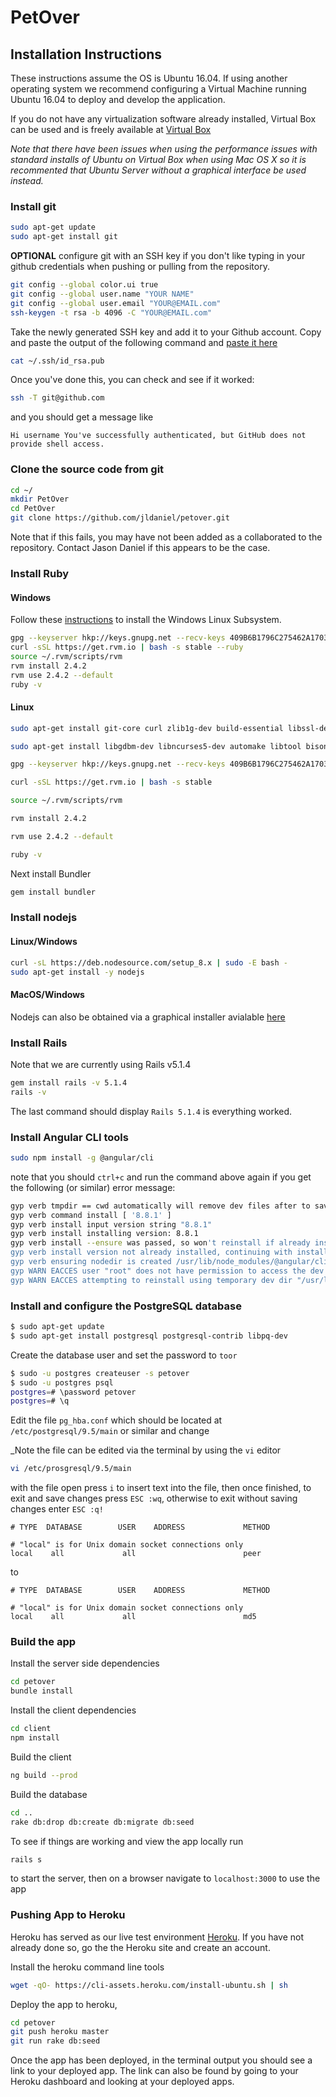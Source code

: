 # PetOver

## Installation Instructions

These instructions assume the OS is Ubuntu 16.04. If using another operating system we recommend configuring a Virtual Machine running Ubuntu 16.04 to deploy and develop the application. 

If you do not have any virtualization software already installed, Virtual Box can be used and is freely available at [Virtual Box](https://www.virtualbox.org/wiki/Downloads)

_Note that there have been issues when using the performance issues with standard installs of Ubuntu on Virtual Box when using Mac OS X so it is recommented that Ubuntu Server without a graphical interface be used instead._ 

### Install git
```bash
sudo apt-get update
sudo apt-get install git
```

__OPTIONAL__ 
configure git with an SSH key if you don't like typing in your github credentials when pushing or pulling from the repository.
```bash
git config --global color.ui true
git config --global user.name "YOUR NAME"
git config --global user.email "YOUR@EMAIL.com"
ssh-keygen -t rsa -b 4096 -C "YOUR@EMAIL.com"
```

Take the newly generated SSH key and add it to your Github account. Copy and paste the output of the following command and [paste it here](https://github.com/settings/keys)

```bash
cat ~/.ssh/id_rsa.pub
```

Once you've done this, you can check and see if it worked:
```bash
ssh -T git@github.com
```

and you should get a message like 
```
Hi username You've successfully authenticated, but GitHub does not provide shell access.
```

### Clone the source code from git
```bash
cd ~/
mkdir PetOver
cd PetOver
git clone https://github.com/jldaniel/petover.git
```

Note that if this fails, you may have not been added as a collaborated to the repository. Contact Jason Daniel if this appears to be the case.

### Install Ruby
#### Windows
Follow these [instructions](https://msdn.microsoft.com/en-us/commandline/wsl/install-win10) to install the Windows Linux Subsystem.
```bash
gpg --keyserver hkp://keys.gnupg.net --recv-keys 409B6B1796C275462A1703113804BB82D39DC0E3 7D2BAF1CF37B13E2069D6956105BD0E739499BDB
curl -sSL https://get.rvm.io | bash -s stable --ruby
source ~/.rvm/scripts/rvm
rvm install 2.4.2
rvm use 2.4.2 --default
ruby -v
```

#### Linux
```bash
sudo apt-get install git-core curl zlib1g-dev build-essential libssl-dev libreadline-dev libyaml-dev libsqlite3-dev sqlite3 libxml2-dev libxslt1-dev libcurl4-openssl-dev python-software-properties libffi-dev nodejs

sudo apt-get install libgdbm-dev libncurses5-dev automake libtool bison libffi-dev

gpg --keyserver hkp://keys.gnupg.net --recv-keys 409B6B1796C275462A1703113804BB82D39DC0E3

curl -sSL https://get.rvm.io | bash -s stable

source ~/.rvm/scripts/rvm

rvm install 2.4.2

rvm use 2.4.2 --default

ruby -v
```

Next install Bundler

```bash
gem install bundler
```


### Install nodejs

#### Linux/Windows
```bash
curl -sL https://deb.nodesource.com/setup_8.x | sudo -E bash -
sudo apt-get install -y nodejs
```
#### MacOS/Windows
Nodejs can also be obtained via a graphical installer avialable [here](https://nodejs.org/en/)

### Install Rails
Note that we are currently using Rails v5.1.4 

```bash
gem install rails -v 5.1.4
rails -v
```

The last command should display `Rails 5.1.4` is everything worked.

### Install Angular CLI tools
```bash
sudo npm install -g @angular/cli
```
note that you should `ctrl+c` and run the command above again if you get the following (or similar) error message:
```bash
gyp verb tmpdir == cwd automatically will remove dev files after to save disk space
gyp verb command install [ '8.8.1' ]
gyp verb install input version string "8.8.1"
gyp verb install installing version: 8.8.1
gyp verb install --ensure was passed, so won't reinstall if already installed
gyp verb install version not already installed, continuing with install 8.8.1
gyp verb ensuring nodedir is created /usr/lib/node_modules/@angular/cli/node_modules/node-sass/.node-gyp/8.8.1
gyp WARN EACCES user "root" does not have permission to access the dev dir "/usr/lib/node_modules/@angular/cli/node_modules/node-sass/.node-gyp/8.8.1"
gyp WARN EACCES attempting to reinstall using temporary dev dir "/usr/lib/node_modules/@angular/cli/node_modules/node-sass/.node-gyp"
```

### Install and configure the PostgreSQL database

```bash
$ sudo apt-get update
$ sudo apt-get install postgresql postgresql-contrib libpq-dev
```

Create the database user and set the password to `toor`
```bash
$ sudo -u postgres createuser -s petover
$ sudo -u postgres psql
postgres=# \password petover
postgres=# \q
```

Edit the file `pg_hba.conf`
which should be located at
`/etc/postgresql/9.5/main` or similar
and change 

_Note the file can be edited via the terminal by using the `vi` editor

```bash
vi /etc/prosgresql/9.5/main
```

with the file open press `i` to insert text into the file, then once finished, to exit and save changes press `ESC :wq`, otherwise to exit without saving changes enter `ESC :q!`



```
# TYPE  DATABASE        USER    ADDRESS             METHOD

# "local" is for Unix domain socket connections only
local    all             all                        peer
```

to

```
# TYPE  DATABASE        USER    ADDRESS             METHOD

# "local" is for Unix domain socket connections only
local    all             all                        md5
```

### Build the app

Install the server side dependencies

```bash
cd petover
bundle install
```

Install the client dependencies
```bash
cd client
npm install
```

Build the client
```bash
ng build --prod
```


Build the database
```bash
cd ..
rake db:drop db:create db:migrate db:seed
```

To see if things are working and view the app locally run

```bash
rails s
```

to start the server, then on a browser navigate to `localhost:3000` to use the app


### Pushing App to Heroku
Heroku has served as our live test environment [Heroku](https://www.heroku.com/about). If you have not already done so, go the the Heroku site and create an account.

Install the heroku command line tools
```bash
wget -qO- https://cli-assets.heroku.com/install-ubuntu.sh | sh
```

Deploy the app to heroku, 

```bash
cd petover
git push heroku master
git run rake db:seed
```

Once the app has been deployed, in the terminal output you should see a link to your deployed app. The link can also be found by going to your Heroku dashboard and looking at your deployed apps.



